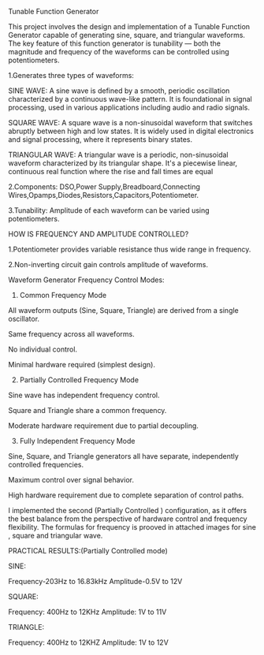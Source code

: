
Tunable Function Generator

This project involves the design and implementation of a Tunable Function Generator capable of generating sine, square, and triangular waveforms. The key feature of this function generator is tunability — both the magnitude and frequency of the waveforms can be controlled using potentiometers.

1.Generates three types of waveforms:

SINE WAVE:
A sine wave is defined by a smooth, periodic oscillation characterized by a continuous wave-like pattern. It is foundational in signal processing, used in various applications including audio and radio signals.

SQUARE WAVE: 
A square wave is a non-sinusoidal waveform that switches abruptly between high and low states. It is widely used in digital electronics and signal processing, where it represents binary states.

TRIANGULAR WAVE:
A triangular wave is a periodic, non-sinusoidal waveform characterized by its triangular shape. It's a piecewise linear, continuous real function where the rise and fall times are equal

2.Components:
DSO,Power Supply,Breadboard,Connecting Wires,Opamps,Diodes,Resistors,Capacitors,Potentiometer.

3.Tunability:
Amplitude of each waveform can be varied using potentiometers.

HOW IS FREQUENCY AND AMPLITUDE CONTROLLED?

1.Potentiometer provides variable resistance thus wide range in frequency.

2.Non-inverting circuit gain controls amplitude of waveforms.

Waveform Generator Frequency Control Modes:

1. Common Frequency Mode

All waveform outputs (Sine, Square, Triangle) are derived from a single oscillator.

Same frequency across all waveforms.

No individual control.

Minimal hardware required (simplest design).

2. Partially Controlled Frequency Mode

Sine wave has independent frequency control.

Square and Triangle share a common frequency.

Moderate hardware requirement due to partial decoupling.

3. Fully Independent Frequency Mode

Sine, Square, and Triangle generators all have separate, independently controlled frequencies.

Maximum control over signal behavior.

High hardware requirement due to complete separation of control paths.

I implemented the second (Partially Controlled ) configuration, as it offers the best balance from the perspective of hardware control and frequency flexibility.
The formulas for frequency is prooved in attached images for sine , square and triangular wave.

PRACTICAL RESULTS:(Partially Controlled mode)

SINE:

Frequency-203Hz to 16.83kHz
Amplitude-0.5V to 12V

SQUARE:

Frequency: 400Hz to 12KHz
Amplitude: 1V to 11V

TRIANGLE:

Frequency: 400Hz to 12KHZ
Amplitude: 1V to 12V










